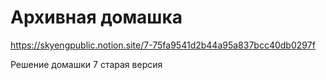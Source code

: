 # Архивная домашка

https://skyengpublic.notion.site/7-75fa9541d2b44a95a837bcc40db0297f

Решение домашки 7 старая версия

